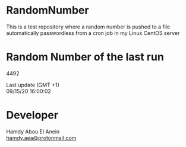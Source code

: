 # RandomNumber    
This is a test repository where a random number is pushed to a file automatically passwordless from a cron job in my Linux CentOS server    
# Random Number of the last run   
4492
      
Last update (GMT +1)    
09/15/20 16:00:02
# Developer    
Hamdy Abou El Anein   
hamdy.aea@protonmail.com

